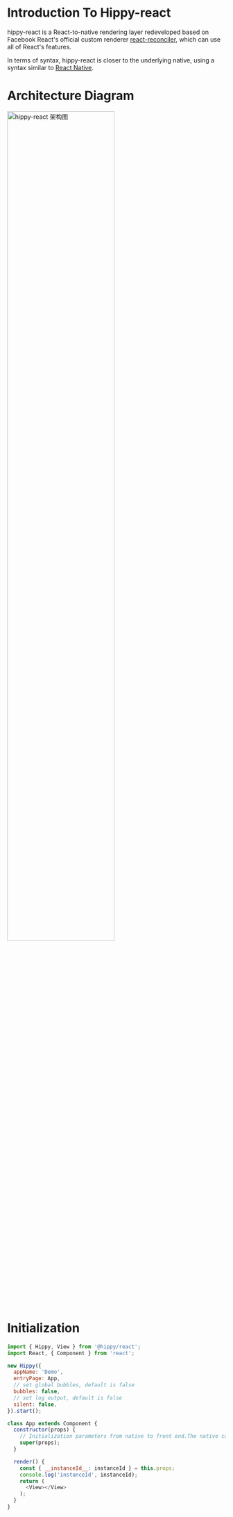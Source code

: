 # Introduction To Hippy-react

hippy-react is a React-to-native rendering layer redeveloped based on Facebook React's official custom renderer [react-reconciler](//www.npmjs.com/package/react-reconciler), which can use all of React's features.

In terms of syntax, hippy-react is closer to the underlying native, using a syntax similar to [React Native](//facebook.github.io/react-native/).

# Architecture Diagram

<img src="assets/img/hippy-react.png" alt="hippy-react 架构图" width="70%"/>
<br />
<br />

# Initialization

```javascript
import { Hippy, View } from '@hippy/react';
import React, { Component } from 'react';

new Hippy({
  appName: 'Demo',
  entryPage: App,
  // set global bubbles, default is false
  bubbles: false,
  // set log output, default is false
  silent: false,
}).start();

class App extends Component {
  constructor(props) {
    // Initialization parameters from native to front end.The native can put some custom properties required for startup into the entry file props
    super(props);
  }

  render() {
    const { __instanceId__: instanceId } = this.props;
    console.log('instanceId', instanceId);
    return (
      <View></View>
    );
  }
}

```
